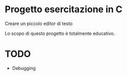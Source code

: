 # Progetto esercitazione in C

Creare un piccolo editor di testo

Lo scopo di questo progetto è totalmente educativo.

# TODO

 * Debugging
